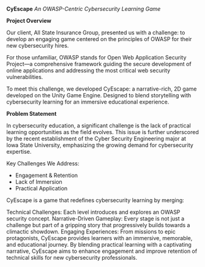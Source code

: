 **CyEscape**
_An OWASP-Centric Cybersecurity Learning Game_

**Project Overview**

Our client, All State Insurance Group, presented us with a challenge: to develop an engaging game centered on the principles of OWASP for their new cybersecurity hires.

For those unfamiliar, OWASP stands for Open Web Application Security Project—a comprehensive framework guiding the secure development of online applications and addressing the most critical web security vulnerabilities.

To meet this challenge, we developed CyEscape: a narrative-rich, 2D game developed on the Unity Game Engine. Designed to blend storytelling with cybersecurity learning for an immersive educational experience.

**Problem Statement**

In cybersecurity education, a significant challenge is the lack of practical learning opportunities as the field evolves. This issue is further underscored by the recent establishment of the Cyber Security Engineering major at Iowa State University, emphasizing the growing demand for cybersecurity expertise.

Key Challenges We Address:
- Engagement & Retention
- Lack of Immersion
- Practical Application

CyEscape is a game that redefines cybersecurity learning by merging:

Technical Challenges: Each level introduces and explores an OWASP security concept.
Narrative-Driven Gameplay: Every stage is not just a challenge but part of a gripping story that progressively builds towards a climactic showdown.
Engaging Experiences: From missions to epic protagonists, CyEscape provides learners with an immersive, memorable, and educational journey.
By blending practical learning with a captivating narrative, CyEscape aims to enhance engagement and improve retention of technical skills for new cybersecurity professionals.
